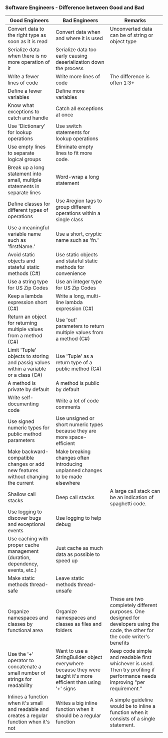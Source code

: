 ### Software Engineers - Difference between Good and Bad

|Good Engineers|Bad Engineers|Remarks|
|-----|-----|-----|
|Convert data to the right type as soon as it is read|Convert data when and where it is used|Unconverted data can be of string or object type|
|Serialize data when there is no more operation of it|Serialize data too early causing deserialization down the process||
|Write a fewer lines of code|Write more lines of code|The difference is often 1:3+|
|Define a fewer variables|Define more variables||
|Know what exceptions to catch and handle|Catch all exceptions at once||
|Use 'Dictionary' for lookup operations|Use switch statements for lookup operations||
|Use empty lines to separate logical groups|Eliminate empty lines to fit more code.||
|Break up a long statement into small, multiple statements in separate lines|Word-wrap a long statement||
|Define classes for different types of operations|Use #region tags to group different operations within a single class||
|Use a meaningful variable name such as 'firstName.'|Use a short, cryptic name such as 'fn.'|| 
|Avoid static objects and stateful static methods (C#)|Use static objects and stateful static methods for convenience||
|Use a string type for US Zip Codes|Use an integer type for US Zip Codes||
|Keep a lambda expression short (C#)|Write a long, multi-line lambda expression (C#)||
|Return an object for returning multiple values from a method (C#)|Use 'out' parameters to return multiple values from a method (C#)||
|Limit 'Tuple' objects to storing and passig values within a variable or a class (C#)|Use 'Tuple' as a return type of a public method (C#)||
|A method is private by default|A method is public by default|
|Write self-documenting code|Write a lot of code comments|
|Use signed numeric types for public method parameters|Use unsigned or short numeric types because they are more space-efficient|
|Make backward-compatible changes or add new features without changing the current|Make breaking changes often introducing unplanned changes to be made elsewhere||
|Shallow call stacks|Deep call stacks|A large call stack can be an indication of spaghetti code.|
|Use logging to discover bugs and exceptional events|Use logging to help debug||
|Use caching with proper cache management (duration, dependency, events, etc.)|Just cache as much data as possible to speed up||
|Make static methods thread-safe|Leave static methods thread-unsafe||
|Organize namespaces and classes by functional area|Organize namespaces and classes as files and folders|These are two completely different purposes. One designed for developers using the code, the other for the code writer's benefits|
|Use the '+' operator to concatenate a small number of strings for readability|Want to use a StringBuilder object everywhere because they were taught it's more efficient than using '+' signs|Keep code simple and readable first whichever is used. Then try profiling if performance needs improving "per requirement."|
|Inlines a function when it's small and readable and creates a regular function when it's not|Writes a big inline function when it should be a regular function|A simple guideline would be to inline a function when it consists of a single statement.|


